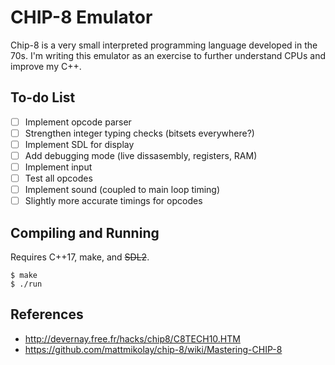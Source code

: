 # CHIP-8 Emulator

Chip-8 is a very small interpreted programming language developed in the 70s. I'm writing this emulator as an exercise to further understand CPUs and improve my C++.

## To-do List

- [ ] Implement opcode parser
- [ ] Strengthen integer typing checks (bitsets everywhere?)
- [ ] Implement SDL for display
- [ ] Add debugging mode (live dissasembly, registers, RAM)
- [ ] Implement input
- [ ] Test all opcodes
- [ ] Implement sound (coupled to main loop timing)
- [ ] Slightly more accurate timings for opcodes

## Compiling and Running

Requires C++17, make, and ~~SDL2~~.

```
$ make
$ ./run
```

## References

- http://devernay.free.fr/hacks/chip8/C8TECH10.HTM
- https://github.com/mattmikolay/chip-8/wiki/Mastering-CHIP-8
